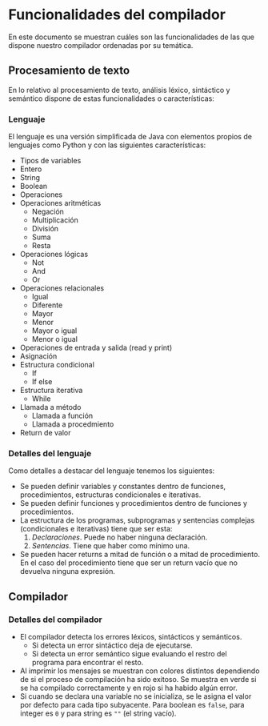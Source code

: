 # Funcionalidades del compilador

En este documento se muestran cuáles son las funcionalidades de las que dispone nuestro compilador ordenadas por su temática.

## Procesamiento de texto

En lo relativo al procesamiento de texto, análisis léxico, sintáctico y semántico dispone de estas funcionalidades o características:

### Lenguaje

El lenguaje es una versión simplificada de Java con elementos propios de lenguajes como Python y con las siguientes características:
- Tipos de variables
- Entero
- String
- Boolean
- Operaciones
- Operaciones aritméticas
    - Negación
    - Multiplicación
    - División
    - Suma
    - Resta
- Operaciones lógicas
    - Not
    - And
    - Or
- Operaciones relacionales
    - Igual
    - Diferente
    - Mayor
    - Menor
    - Mayor o igual
    - Menor o igual
- Operaciones de entrada y salida (read y print)
- Asignación
- Estructura condicional
    - If
    - If else
- Estructura iterativa
    - While
- Llamada a método
    - Llamada a función
    - Llamada a procedmiento
- Return de valor

### Detalles del lenguaje

Como detalles a destacar del lenguaje tenemos los siguientes:

- Se pueden definir variables y constantes dentro de funciones, procedimientos, estructuras condicionales e iterativas.
- Se pueden definir funciones y procedimientos dentro de funciones y procedimientos.
- La estructura de los programas, subprogramas y sentencias complejas (condicionales e iterativas) tiene que ser esta:
  1. *Declaraciones*. Puede no haber ninguna declaración.
  2. *Sentencias*. Tiene que haber como mínimo una.
- Se pueden hacer returns a mitad de función o a mitad de procedimiento. En el caso del procedimiento tiene que ser un return vacío que no devuelva ninguna expresión.

## Compilador

### Detalles del compilador

- El compilador detecta los errores léxicos, sintácticos y semánticos. 
  - Si detecta un error sintáctico deja de ejecutarse.
  - Si detecta un error semántico sigue evaluando el restro del programa para encontrar el resto.
- Al imprimir los mensajes se muestran con colores distintos dependiendo de si el proceso de compilación ha sido exitoso. Se muestra en verde si se ha compilado correctamente y en rojo si ha habido algún error.
- Si cuando se declara una variable no se inicializa, se le asigna el valor por defecto para cada tipo subyacente. Para boolean es `false`, para integer es `0` y para string es `""` (el string vacío).